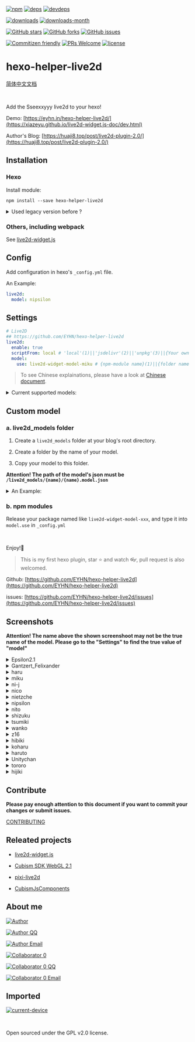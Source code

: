 [![npm][npm]][npm-url]
[![deps][deps]][deps-url]
[![devdeps][devdeps]][devdeps-url]

[![downloads][downloads]][downloads-url]
[![downloads-month][downloads-month]][downloads-month-url]

[![GitHub stars][GitHub stars]][GitHub stars-url]
[![GitHub forks][GitHub forks]][GitHub forks-url]
[![GitHub issues][GitHub issues]][GitHub issues-url]

[![Commitizen friendly][Commitizen friendly]][Commitizen friendly-url]
[![PRs Welcome][PRs Welcome]][PRs Welcome-url]
[![license][license]][license-url]



# hexo-helper-live2d

[简体中文文档](./README.zh-CN.md)

<br>

Add the Sseexxyyy live2d to your hexo!

Demo: [https://eyhn.in/hexo-helper-live2d/](https://xiazeyu.github.io/live2d-widget.js-doc/dev.html)

Author's Blog: [https://huaji8.top/post/live2d-plugin-2.0/](https://huaji8.top/post/live2d-plugin-2.0/)


## Installation

### Hexo

Install module:

```
npm install --save hexo-helper-live2d
```

<details><summary>Used legacy version before ?</summary><br>

Please delete `{{ live2d() }}` or `<%- live2d() %>` before `</body>` in `layout/layout.ejs` or `layout/_layout.swig`.

</details>

### Others, including webpack

See [live2d-widget.js](https://github.com/xiazeyu/live2d-widget.js)

## Config

Add configuration in hexo's `_config.yml` file.

An Example:

``` yml
live2d:
  model: nipsilon
```


## Settings

``` yml
# Live2D
## https://github.com/EYHN/hexo-helper-live2d
live2d:
  enable: true
  scriptFrom: local # 'local'(1)||'jsdelivr'(2)||'unpkg'(3)||{Your own path, String}(4)
  model:
    use: live2d-widget-model-miku # {npm-module name}(1)||{folder name in live2d_models/}(2)||{Your own path, String}(3)
```

> To see Chinese explainations, please have a look at [Chinese document](./README.zh-CN.md).

<details><summary>Current supported models:</summary><br>

  - `chitose`
  - `Epsilon2.1`
  - `Gantzert_Felixander`
  - `haru01`
  - `haru02`
  - `haruto`
  - `hibiki`
  - `hijiki`
  - `izumi`
  - `koharu`
  - `miku`
  - `nico`
  - `ni-j`
  - `nipsilon`
  - `nito`
  - `shizuku`
  - `tororo`
  - `tsumiki`
  - `Unitychan`
  - `wanko`
  - `z16`

</details>

## Custom model

### a. live2d_models folder
1. Create a `live2d_models` folder at your blog's root directory.

2. Create a folder by the name of your model.

3. Copy your model to this folder.

**Attention! The path of the model's json must be  `/live2d_models/{name}/{name}.model.json`**

<details><summary>An Example:</summary><br>

Your model is named `mymiku`.

Then, create a folder at  `/` (Which should exists `_config.yml` 、`sources` 、 `themes` ) named `mymiku`.

Copy your model to `/live2d_models/mymiku/`.

Up to now, there should be `mymiku.model.json` in the directory of `/live2d_models/mymiku/`.

</details>

### b. npm modules

Release your package named like `live2d-widget-model-xxx`, and type it into `model.use` in `_config.yml`

<br>

Enjoy!:beer:

> This is my first hexo plugin, star :star: and watch :eyeglasses:, pull request is also welcomed.

Github: [https://github.com/EYHN/hexo-helper-live2d](https://github.com/EYHN/hexo-helper-live2d)

issues: [https://github.com/EYHN/hexo-helper-live2d/issues](https://github.com/EYHN/hexo-helper-live2d/issues)


## Screenshots

**Attention! The name above the shown screenshoot may not be the true name of the model. Please go to the "Settings" to find the true value of "model"**

<details><summary>Epsilon2.1</summary><br>

![](https://huaji8.top/img/live2d/Epsilon2.1.gif)

</details>
<details><summary>Gantzert_Felixander</summary><br>

![](https://huaji8.top/img/live2d/Gantzert_Felixander.gif)

</details>
<details><summary>haru</summary><br>

![](https://huaji8.top/img/live2d/haru.gif)

</details>
<details><summary>miku</summary><br>

![](https://huaji8.top/img/live2d/miku.gif)

</details>
<details><summary>ni-j</summary><br>

![](https://huaji8.top/img/live2d/ni-j.gif)

</details>
<details><summary>nico</summary><br>

![](https://huaji8.top/img/live2d/nico.gif)

</details>
<details><summary>nietzche</summary><br>

![](https://huaji8.top/img/live2d/nietzche.gif)

</details>
<details><summary>nipsilon</summary><br>

![](https://huaji8.top/img/live2d/nipsilon.gif)

</details>
<details><summary>nito</summary><br>

![](https://huaji8.top/img/live2d/nito.gif)

</details>
<details><summary>shizuku</summary><br>

![](https://huaji8.top/img/live2d/shizuku.gif)

</details>
<details><summary>tsumiki</summary><br>

![](https://huaji8.top/img/live2d/tsumiki.gif)

</details>
<details><summary>wanko</summary><br>

![](https://huaji8.top/img/live2d/wanko.gif)

</details>
<details><summary>z16</summary><br>

![](https://huaji8.top/img/live2d/z16.gif)

</details>
<details><summary>hibiki</summary><br>

![](https://huaji8.top/img/live2d/hibiki.gif)

</details>
<details><summary>koharu</summary><br>

![](https://huaji8.top/img/live2d/koharu.gif)

</details>
<details><summary>haruto</summary><br>

![](https://huaji8.top/img/live2d/haruto.gif)

</details>
<details><summary>Unitychan</summary><br>

![](https://huaji8.top/img/live2d/Unitychan.gif)

</details>
<details><summary>tororo</summary><br>

![](https://huaji8.top/img/live2d/tororo.gif)

</details>
<details><summary>hijiki</summary><br>

![](https://huaji8.top/img/live2d/hijiki.gif)

</details>

## Contribute

**Please pay enough attention to this document if you want to commit your changes or submit issues.**

[CONTRIBUTING](./CONTRIBUTING.md)

## Releated projects

- [live2d-widget.js](https://github.com/xiazeyu/live2d-widget.js)

- [Cubism SDK WebGL 2.1](http://sites.cybernoids.jp/cubism-sdk2_e/webgl2-1)

- [pixi-live2d](https://github.com/avgjs/pixi-live2d)

- [CubismJsComponents](https://github.com/Live2D/CubismJsComponents)


## About me

[![Author][author]][author-url]

[![Author QQ][author-qq]][author-qq-url]

[![Author Email][author-email]][author-email-url]


[![Collaborator 0][collaborator0]][collaborator0-url]

[![Collaborator 0 QQ][collaborator0-qq]][collaborator0-qq-url]

[![Collaborator 0 Email][collaborator0-email]][collaborator0-email-url]


## Imported

[![current-device][current-device]][current-device-url]

<br>

Open sourced under the GPL v2.0 license.

[npm]: https://badge.fury.io/js/hexo-helper-live2d.svg?label=hexo-helper-live2d
[npm-url]: https://www.npmjs.com/package/hexo-helper-live2d

[deps]: https://img.shields.io/david/EYHN/hexo-helper-live2d.svg
[deps-url]: javascript:void(0);

[devdeps]:  https://img.shields.io/david/dev/EYHN/hexo-helper-live2d.svg
[devdeps-url]: javascript:void(0);

[license]: https://img.shields.io/github/license/EYHN/hexo-helper-live2d.svg
[license-url]: https://github.com/EYHN/hexo-helper-live2d/blob/master/LICENSE

[PRs Welcome]: https://img.shields.io/badge/PRs-welcome-brightgreen.svg?style=flat-square
[PRs Welcome-url]: http://makeapullrequest.com

[downloads]:  https://img.shields.io/npm/dt/hexo-helper-live2d.svg
[downloads-url]: https://www.npmjs.com/package/hexo-helper-live2d

[downloads-month]: https://img.shields.io/npm/dm/hexo-helper-live2d.svg
[downloads-month-url]: https://www.npmjs.com/package/hexo-helper-live2d

[Commitizen friendly]: https://img.shields.io/badge/commitizen-friendly-brightgreen.svg
[Commitizen friendly-url]: http://commitizen.github.io/cz-cli/

[GitHub stars]: https://img.shields.io/github/stars/EYHN/hexo-helper-live2d.svg
[GitHub stars-url]: https://github.com/EYHN/hexo-helper-live2d/stargazers

[GitHub forks]: https://img.shields.io/github/forks/EYHN/hexo-helper-live2d.svg
[GitHub forks-url]: https://github.com/EYHN/hexo-helper-live2d/network

[GitHub issues]: https://img.shields.io/github/issues/EYHN/hexo-helper-live2d.svg
[GitHub issues-url]: https://github.com/EYHN/hexo-helper-live2d/issues

[author]: https://img.shields.io/badge/author-cneyhn-green.svg
[author-url]: https://delusion.coding.me/

[author-qq]: https://img.shields.io/badge/QQ-1106996185-blue.svg
[author-qq-url]: tencent://message/?uin=1106996185&Site=Senlon.Net&Menu=yes

[author-email]: https://img.shields.io/badge/Emali%20me-cneyhn@gmail.com-green.svg
[author-email-url]: mailto:cneyhn@gmail.com

[collaborator0]: https://img.shields.io/badge/collaborator-xiazeyu-green.svg
[collaborator0-url]: https://xiazeyu.coding.me/

[collaborator0-qq]: https://img.shields.io/badge/QQ-2320732807-blue.svg
[collaborator0-qq-url]: tencent://message/?uin=2320732807&Site=Senlon.Net&Menu=yes

[collaborator0-email]: https://img.shields.io/badge/Emali%20me-xiazeyu_2011@126.com-green.svg
[collaborator0-email-url]: mailto:xiazeyu_2011@126.com

[current-device]: https://img.shields.io/npm/v/current-device.svg?label=current-device
[current-device-url]: https://github.com/matthewhudson/current-device
